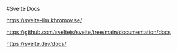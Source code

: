 #Svelte Docs

https://svelte-llm.khromov.se/

https://github.com/sveltejs/svelte/tree/main/documentation/docs

https://svelte.dev/docs/
